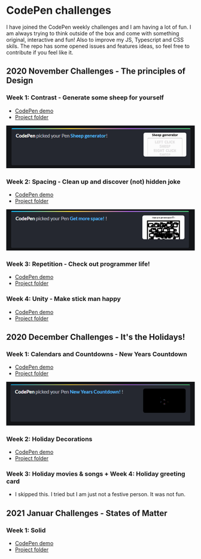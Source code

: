 # CodePen challenges

I have joined the CodePen weekly challenges and I am having a lot of fun. I am always trying to think outside of the box and come with something original, interactive and fun! Also to improve my JS, Typescript and CSS skils.
The repo has some opened issues and features ideas, so feel free to contribute if you feel like it. 


## 2020 November Challenges - The principles of Design

### Week 1: Contrast - Generate some sheep for yourself
- [CodePen demo](https://codepen.io/panvicka/pen/MWeXVrM)
- [Project folder](2020Nov_Contrast/README.md)

 ![pin picked](2020Nov_Contrast/pin_picked.PNG)

### Week 2: Spacing - Clean up and discover (not) hidden joke
- [CodePen demo](https://codepen.io/panvicka/pen/pobqvyL)
- [Project folder](2020Nov_Spacing/README.md)

 ![pin picked](2020Nov_Spacing/pin_picked.PNG)

### Week 3: Repetition - Check out programmer life! 
- [CodePen demo](https://codepen.io/panvicka/full/eYzwxXK)
- [Project folder](2020Nov_Repetition/README.md)

### Week 4: Unity - Make stick man happy
- [CodePen demo](https://codepen.io/panvicka/pen/ExgYJmx)
- [Project folder](2020Nov_Unity/README.md)


## 2020 December Challenges - It's the Holidays!

### Week 1: Calendars and Countdowns - New Years Countdown
- [CodePen demo](https://codepen.io/panvicka/pen/abmmGJZ)
- [Project folder](2020Dec_CalendarCountdown/README.md)

 ![pin picked](2020Dec_CalendarCountdown/pin_picked.PNG)


### Week 2: Holiday Decorations
- [CodePen demo](https://codepen.io/panvicka/pen/PoGmjjv)
- [Project folder](2020Dec_HolidayDecoration/README.md)

### Week 3: Holiday movies & songs + Week 4: Holiday greeting card
- I skipped this. I tried but I am just not a festive person. It was not fun.

## 2021 Januar Challenges - States of Matter

### Week 1: Solid
- [CodePen demo](https://codepen.io/panvicka/pen/GRjBvgV)
- [Project folder](2021Jan_Solid/README.md)

 





 
